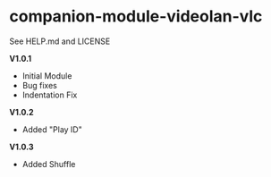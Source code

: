 # companion-module-videolan-vlc
See HELP.md and LICENSE

**V1.0.1**
* Initial Module
* Bug fixes
* Indentation Fix

**V1.0.2**
* Added "Play ID"

**V1.0.3**
* Added Shuffle
